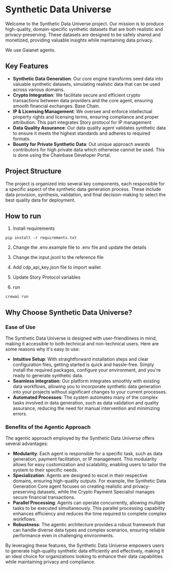 # Synthetic Data Universe

Welcome to the Synthetic Data Universe project. Our mission is to produce high-quality, domain-specific synthetic datasets that are both realistic and privacy-preserving. These datasets are designed to be safely shared and monetized, providing valuable insights while maintaining data privacy.

We use Gaianet agents.

## Key Features

- **Synthetic Data Generation**: Our core engine transforms seed data into valuable synthetic datasets, simulating realistic data that can be used across various domains.
- **Crypto Integration**: We facilitate secure and efficient crypto transactions between data providers and the core agent, ensuring smooth financial exchanges. Base Chain.
- **IP & Licensing Management**: We oversee and enforce intellectual property rights and licensing terms, ensuring compliance and proper attribution. This part integrates Story protocol for IP management
- **Data Quality Assurance**: Our data quality agent validates synthetic data to ensure it meets the highest standards and adheres to required formats.
- **Bounty for Private Synthetic Data**: Out unique approach awards contributors for high private data which otherwise cannot be used. This is done using the Chainbase Developer Portal.

## Project Structure

The project is organized into several key components, each responsible for a specific aspect of the synthetic data generation process. These include data provision, synthesis, validation, and final decision-making to select the best quality data for deployment.

## How to run

1. Install requirements

```
pip install -r requirements.txt
```

2. Change the .env.example file to .env file and update the details

3. Change the input.jsonl to the reference file

4. Add cdp_api_key.json file to import wallet

5. Update Story Protocol variables

6. run
```
crewai run
```


## Why Choose Synthetic Data Universe?

### Ease of Use

The Synthetic Data Universe is designed with user-friendliness in mind, making it accessible to both technical and non-technical users. Here are some reasons why it's easy to use:

- **Intuitive Setup**: With straightforward installation steps and clear configuration files, getting started is quick and hassle-free. Simply install the required packages, configure your environment, and you're ready to generate synthetic data.
- **Seamless Integration**: Our platform integrates smoothly with existing data workflows, allowing you to incorporate synthetic data generation into your projects without significant changes to your current processes.
- **Automated Processes**: The system automates many of the complex tasks involved in data generation, such as data validation and quality assurance, reducing the need for manual intervention and minimizing errors.

### Benefits of the Agentic Approach

The agentic approach employed by the Synthetic Data Universe offers several advantages:

- **Modularity**: Each agent is responsible for a specific task, such as data generation, payment facilitation, or IP management. This modularity allows for easy customization and scalability, enabling users to tailor the system to their specific needs.
- **Specialization**: Agents are designed to excel in their respective domains, ensuring high-quality outputs. For example, the Synthetic Data Generation Core agent focuses on creating realistic and privacy-preserving datasets, while the Crypto Payment Specialist manages secure financial transactions.
- **Parallel Processing**: Agents can operate concurrently, allowing multiple tasks to be executed simultaneously. This parallel processing capability enhances efficiency and reduces the time required to complete complex workflows.
- **Robustness**: The agentic architecture provides a robust framework that can handle diverse data types and complex scenarios, ensuring reliable performance even in challenging environments.

By leveraging these features, the Synthetic Data Universe empowers users to generate high-quality synthetic data efficiently and effectively, making it an ideal choice for organizations looking to enhance their data capabilities while maintaining privacy and compliance.
